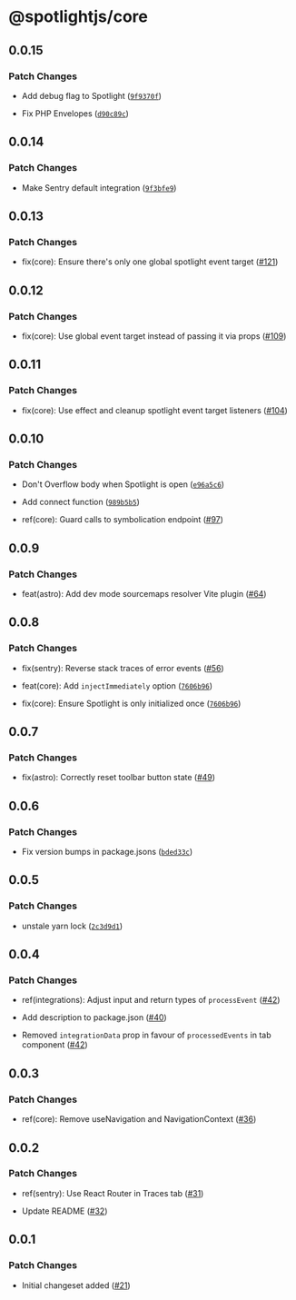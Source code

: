 # @spotlightjs/core

## 0.0.15

### Patch Changes

- Add debug flag to Spotlight
  ([`9f9370f`](https://github.com/getsentry/spotlight/commit/9f9370f71c3d9f84fecc9fa3b890f9ccc872a766))

- Fix PHP Envelopes
  ([`d90c89c`](https://github.com/getsentry/spotlight/commit/d90c89ca6a9e86f33a4eaf4dbd6a160a4354cc3c))

## 0.0.14

### Patch Changes

- Make Sentry default integration
  ([`9f3bfe9`](https://github.com/getsentry/spotlight/commit/9f3bfe97bbbef260d6fa8c4d11ac0a6c40d0544a))

## 0.0.13

### Patch Changes

- fix(core): Ensure there's only one global spotlight event target
  ([#121](https://github.com/getsentry/spotlight/pull/121))

## 0.0.12

### Patch Changes

- fix(core): Use global event target instead of passing it via props
  ([#109](https://github.com/getsentry/spotlight/pull/109))

## 0.0.11

### Patch Changes

- fix(core): Use effect and cleanup spotlight event target listeners
  ([#104](https://github.com/getsentry/spotlight/pull/104))

## 0.0.10

### Patch Changes

- Don't Overflow body when Spotlight is open
  ([`e96a5c6`](https://github.com/getsentry/spotlight/commit/e96a5c6744ef59d79c6ed7164c9c8f6fe82d9aab))

- Add connect function
  ([`989b5b5`](https://github.com/getsentry/spotlight/commit/989b5b55cefb62240d12f65c9cf9fe9a041f03e1))

- ref(core): Guard calls to symbolication endpoint ([#97](https://github.com/getsentry/spotlight/pull/97))

## 0.0.9

### Patch Changes

- feat(astro): Add dev mode sourcemaps resolver Vite plugin ([#64](https://github.com/getsentry/spotlight/pull/64))

## 0.0.8

### Patch Changes

- fix(sentry): Reverse stack traces of error events ([#56](https://github.com/getsentry/spotlight/pull/56))

- feat(core): Add `injectImmediately` option
  ([`7606b96`](https://github.com/getsentry/spotlight/commit/7606b96080c64bfedac480bc7ab30278c69e7eca))

- fix(core): Ensure Spotlight is only initialized once
  ([`7606b96`](https://github.com/getsentry/spotlight/commit/7606b96080c64bfedac480bc7ab30278c69e7eca))

## 0.0.7

### Patch Changes

- fix(astro): Correctly reset toolbar button state ([#49](https://github.com/getsentry/spotlight/pull/49))

## 0.0.6

### Patch Changes

- Fix version bumps in package.jsons
  ([`bded33c`](https://github.com/getsentry/spotlight/commit/bded33cfd262aa7c86e35fefd9cd46f9f922d891))

## 0.0.5

### Patch Changes

- unstale yarn lock
  ([`2c3d9d1`](https://github.com/getsentry/spotlight/commit/2c3d9d1d3c9bbc36f59ed611601b0ae196c40d8b))

## 0.0.4

### Patch Changes

- ref(integrations): Adjust input and return types of `processEvent`
  ([#42](https://github.com/getsentry/spotlight/pull/42))

- Add description to package.json ([#40](https://github.com/getsentry/spotlight/pull/40))

- Removed `integrationData` prop in favour of `processedEvents` in tab component
  ([#42](https://github.com/getsentry/spotlight/pull/42))

## 0.0.3

### Patch Changes

- ref(core): Remove useNavigation and NavigationContext ([#36](https://github.com/getsentry/spotlight/pull/36))

## 0.0.2

### Patch Changes

- ref(sentry): Use React Router in Traces tab ([#31](https://github.com/getsentry/spotlight/pull/31))

- Update README ([#32](https://github.com/getsentry/spotlight/pull/32))

## 0.0.1

### Patch Changes

- Initial changeset added ([#21](https://github.com/getsentry/spotlight/pull/21))
